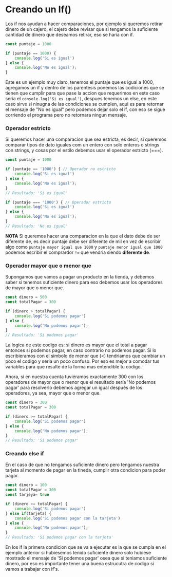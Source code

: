 # Creando un If()

Los if nos ayudan a hacer comparaciones, por ejemplo si queremos retirar dinero de un cajero, el cajero debe revisar que si tengamos la suficiente cantidad de dinero que deseamos retirar, eso se haria con if.

```Javascript
const puntaje = 1000

if (puntaje == 1000) {
    console.log('Si es igual')
} else {
    console.log('No es igual');
}
```

Este es un ejemplo muy claro, tenemos el puntaje que es igual a 1000, agregamos un if y dentro de los parentesis ponemos las codiciones que se tienen que cumplir para que pase la accion que requerimos en este caso seria el `console.log('Si es igual')`, despues tenemos un else, en este caso sirve si ninugna de las condiciones se cumplen, aqui es para retornar el mensaje de "No es igual" pero podemos dejar solo el if, con eso se sigue corriendo el programa pero no retornara ningun mensaje.

### Operador estricto

Si queremos hacer una comparacion que sea estricta, es decir, si queremos comparar tipos de dato iguales com un entero con solo enteros o strings con strings, y cosas por el estilo debemos usar el operador estricto (===).

```Javascript
const puntaje = 1000

if (puntaje == '1000') { // Operador no estricto
    console.log('Si es igual')
} else {
    console.log('No es igual');
}
// Resultado: 'Si es igual'

if (puntaje === '1000') { // Operador estricto
    console.log('Si es igual')
} else {
    console.log('No es igual');
}
// Resultado: 'No es igual'
```

**NOTA**
Si queremos hacer una comparacion en la que el dato debe de ser diferente de, es decir puntaje debe ser diferente de mil en vez de escribir algo como `puntaje mayor igual que 1000` y `puntaje menor igual que 1000` podemos escribir el comprardor `!=` que vendria siendo **diferente de**.

### Operador mayor que o menor que

Supongamos que vamos a pagar un producto en la tienda, y debemos saber si tenemos suficiente dinero para eso debemos usar los operadores de mayor que o menor que.

```Javascript
const dinero = 500
const totalPagar = 300

if (dinero > totalPagar) {
    console.log('Si podemos pagar')
} else {
    console.log('No podemos pagar');
}
// Resultado: 'Si podemos pagar'
```

La logica de este codigo es: si dinero es mayor que el total a pagar entonces si podemos pagar, en caso contrario no podemos pagar. Si lo escribieramos con el simbolo de menor que (<) tendriamos que cambiar un poco el codigo y seria un poco confuso. Por eso es mejor a comodar tus variables para que resulte de la forma mas entendible tu codigo.

Ahora, si en nuestra cuenta tuviéramos exactamente 300 con los operadores de mayor que o menor que el resultado sería 'No podemos pagar' para resolverlo debemos agregar un igual después de los operadores, ya sea, mayor que o menor que.

```Javascript
const dinero = 300
const totalPagar = 300

if (dinero >= totalPagar) {
    console.log('Si podemos pagar')
} else {
    console.log('No podemos pagar');
}
// Resultado: 'Si podemos pagar'
```

### Creando else if

En el caso de que no tengamos suficiente dinero pero tengamos nuestra tarjeta al momento de pagar en la tineda, cumplir otra condicion para poder pagar.

```Javascript
const dinero = 100
const totalPagar = 300
const tarjeya= true

if (dinero >= totalPagar) {
    console.log('Si podemos pagar')
} else if(tarjeta) {
    console.log('Si podemos pagar con la tarjeta')
} else {
    console.log('No podemos pagar');
}
// Resultado: 'Si podemos pagar con la tarjeta'
```

En los if la primera condicion que se va a ejecutar es la que se cumpla en el ejemplo anterior si hubiesemos tenido suficiente dinero solo hubiese mostrado el mensaje de 'Si podemos pagar' osea que si teniamos suficiente dinero, por eso es importante tener una buena estrucutra de codigo si vamos a trabajar con if's.